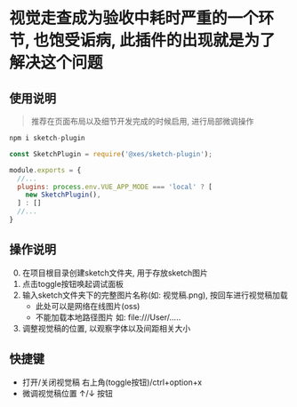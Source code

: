 # 视觉走查成为验收中耗时严重的一个环节, 也饱受诟病, 此插件的出现就是为了解决这个问题

## 使用说明
> 推荐在页面布局以及细节开发完成的时候启用, 进行局部微调操作
```JavaScript
npm i sketch-plugin

const SketchPlugin = require('@xes/sketch-plugin');

module.exports = {
  //...
  plugins: process.env.VUE_APP_MODE === 'local' ? [
    new SketchPlugin(),
  ] : []
  //...
}
```

## 操作说明
0. 在项目根目录创建sketch文件夹, 用于存放sketch图片
1. 点击toggle按钮唤起调试面板
2. 输入sketch文件夹下的完整图片名称(如: 视觉稿.png), 按回车进行视觉稿加载
    - 此处可以是网络在线图片(oss)
    - 不能加载本地路径图片 如: file:///User/..... 
3. 调整视觉稿的位置, 以观察字体以及间距相关大小

## 快捷键
- 打开/关闭视觉稿 右上角(toggle按钮)/ctrl+option+x
- 微调视觉稿位置 ↑/↓ 按钮

